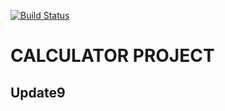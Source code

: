 [![Build Status](http://d5089d3d.ngrok.io/buildStatus/icon?job=calculator-cicd-pipeline)](http://d5089d3d.ngrok.io/job/calculator-cicd-pipeline/)
# CALCULATOR PROJECT
## Update9
